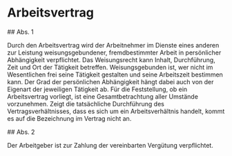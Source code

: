 # Arbeitsvertrag



\#\# Abs. 1

 Durch den Arbeitsvertrag wird der Arbeitnehmer im Dienste eines anderen zur Leistung weisungsgebundener, fremdbestimmter Arbeit in persönlicher Abhängigkeit verpflichtet. Das Weisungsrecht kann Inhalt, Durchführung, Zeit und Ort der Tätigkeit betreffen. Weisungsgebunden ist, wer nicht im Wesentlichen frei seine Tätigkeit gestalten und seine Arbeitszeit bestimmen kann. Der Grad der persönlichen Abhängigkeit hängt dabei auch von der Eigenart der jeweiligen Tätigkeit ab. Für die Feststellung, ob ein Arbeitsvertrag vorliegt, ist eine Gesamtbetrachtung aller Umstände vorzunehmen. Zeigt die tatsächliche Durchführung des Vertragsverhältnisses, dass es sich um ein Arbeitsverhältnis handelt, kommt es auf die Bezeichnung im Vertrag nicht an.

\#\# Abs. 2

 Der Arbeitgeber ist zur Zahlung der vereinbarten Vergütung verpflichtet. 

